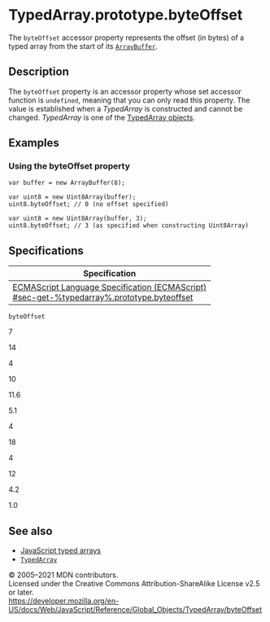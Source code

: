# TypedArray.prototype.byteOffset

The `byteOffset` accessor property represents the offset (in bytes) of a typed array from the start of its [`ArrayBuffer`](../arraybuffer).

## Description

The `byteOffset` property is an accessor property whose set accessor function is `undefined`, meaning that you can only read this property. The value is established when a _TypedArray_ is constructed and cannot be changed. _TypedArray_ is one of the [TypedArray objects](../typedarray#typedarray_objects).

## Examples

### Using the byteOffset property

    var buffer = new ArrayBuffer(8);

    var uint8 = new Uint8Array(buffer);
    uint8.byteOffset; // 0 (no offset specified)

    var uint8 = new Uint8Array(buffer, 3);
    uint8.byteOffset; // 3 (as specified when constructing Uint8Array)

## Specifications

<table><thead><tr class="header"><th>Specification</th></tr></thead><tbody><tr class="odd"><td><a href="#">ECMAScript Language Specification (ECMAScript)<br />
<span class="small">#sec-get-%typedarray%.prototype.byteoffset</span></a></td></tr></tbody></table>

`byteOffset`

7

14

4

10

11.6

5.1

4

18

4

12

4.2

1.0

## See also

-   [JavaScript typed arrays](https://developer.mozilla.org/en-US/docs/Web/JavaScript/Typed_arrays)
-   [`TypedArray`](../typedarray)

© 2005–2021 MDN contributors.  
Licensed under the Creative Commons Attribution-ShareAlike License v2.5 or later.  
<a href="https://developer.mozilla.org/en-US/docs/Web/JavaScript/Reference/Global_Objects/TypedArray/byteOffset" class="_attribution-link">https://developer.mozilla.org/en-US/docs/Web/JavaScript/Reference/Global_Objects/TypedArray/byteOffset</a>
